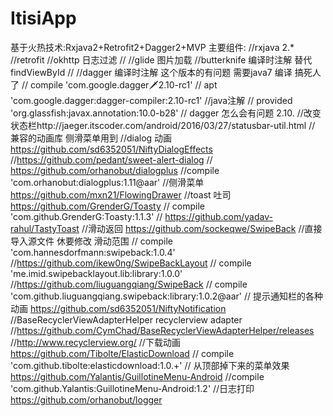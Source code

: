 # ItisiApp
基于火热技术:Rxjava2+Retrofit2+Dagger2+MVP 
主要组件:
    //rxjava 2.*
    //retrofit
    //okhttp 日志过滤
    //    //glide 图片加载
    //butterknife  编译时注解 替代 findViewById
    //    //dagger 编译时注解 这个版本的有问题 需要java7 编译 搞死人了
    //    compile 'com.google.dagger:dagger:2.10-rc1'
    //    apt 'com.google.dagger:dagger-compiler:2.10-rc1'
    //java注解
    // provided 'org.glassfish:javax.annotation:10.0-b28'
    // dagger 怎么会有问题 2.10.
    //改变状态栏http://jaeger.itscoder.com/android/2016/03/27/statusbar-util.html
    // 兼容的动画库 侧滑菜单用到
    //dialog 动画 https://github.com/sd6352051/NiftyDialogEffects
    //https://github.com/pedant/sweet-alert-dialog
    //    https://github.com/orhanobut/dialogplus
    //compile 'com.orhanobut:dialogplus:1.11@aar'
    //侧滑菜单 https://github.com/mxn21/FlowingDrawer
    //toast 吐司 https://github.com/GrenderG/Toasty
    // compile 'com.github.GrenderG:Toasty:1.1.3'
    //    https://github.com/yadav-rahul/TastyToast
    //滑动返回 https://github.com/sockeqwe/SwipeBack
    //直接导入源文件 休要修改 滑动范围
    //    compile 'com.hannesdorfmann:swipeback:1.0.4'
    //https://github.com/ikew0ng/SwipeBackLayout
    //    compile 'me.imid.swipebacklayout.lib:library:1.0.0'
    //https://github.com/liuguangqiang/SwipeBack
    //    compile 'com.github.liuguangqiang.swipeback:library:1.0.2@aar'
    //  提示通知栏的各种动画  https://github.com/sd6352051/NiftyNotification
    //BaseRecyclerViewAdapterHelper recyclerview adapter
    //https://github.com/CymChad/BaseRecyclerViewAdapterHelper/releases
    //http://www.recyclerview.org/
    //下载动画 https://github.com/Tibolte/ElasticDownload
    // compile 'com.github.tibolte:elasticdownload:1.0.+'
    // 从顶部掉下来的菜单效果 https://github.com/Yalantis/GuillotineMenu-Android
    //compile 'com.github.Yalantis:GuillotineMenu-Android:1.2'
    //日志打印 https://github.com/orhanobut/logger
